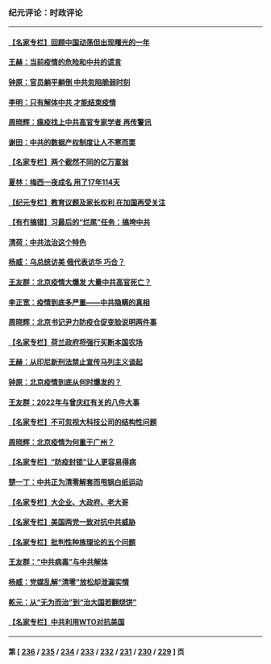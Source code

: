 ### 纪元评论：时政评论
---
#### [【名家专栏】回顾中国动荡但出现曙光的一年](../../pages/nsc1025/n13889879.md) 
#### [王赫：当前疫情的危险和中共的谎言](../../pages/nsc1025/n13890269.md) 
#### [钟原：官员躺平躺倒 中共忽陷脆弱时刻](../../pages/nsc1025/n13890193.md) 
#### [李明：只有解体中共 才能结束疫情](../../pages/nsc1025/n13889984.md) 
#### [周晓辉：瘟疫找上中共高官专家学者 再传警讯](../../pages/nsc1025/n13890006.md) 
#### [谢田：中共的数据产权制度让人不寒而栗](../../pages/nsc1025/n13889978.md) 
#### [【名家专栏】两个截然不同的亿万富翁](../../pages/nsc1025/n13889872.md) 
#### [夏林：梅西一夜成名 用了17年114天](../../pages/nsc1025/n13890001.md) 
#### [【纪元专栏】教育议题及家长权利 在加国再受关注](../../pages/nsc1025/n13889943.md) 
#### [【有冇搞错】习最后的“烂尾”任务：搞垮中共](../../pages/nsc1025/n13889717.md) 
#### [清荷：中共法治这个特色](../../pages/nsc1025/n13889673.md) 
#### [杨威：乌总统访美 俄代表访华 巧合？](../../pages/nsc1025/n13889440.md) 
#### [王友群：北京疫情大爆发 大量中共高官死亡？](../../pages/nsc1025/n13889267.md) 
#### [李正宽：疫情到底多严重——中共隐瞒的真相](../../pages/nsc1025/n13889386.md) 
#### [周晓辉：北京书记尹力防疫仓促变脸说明两件事](../../pages/nsc1025/n13889214.md) 
#### [【名家专栏】荷兰政府将强行买断本国农场](../../pages/nsc1025/n13888305.md) 
#### [王赫：从印尼新刑法禁止宣传马列主义谈起](../../pages/nsc1025/n13888828.md) 
#### [钟原：北京疫情到底从何时爆发的？](../../pages/nsc1025/n13888677.md) 
#### [王友群：2022年与曾庆红有关的八件大事](../../pages/nsc1025/n13888603.md) 
#### [【名家专栏】不可忽视大科技公司的结构性问题](../../pages/nsc1025/n13888374.md) 
#### [周晓辉：北京疫情为何重于广州？](../../pages/nsc1025/n13888484.md) 
#### [【名家专栏】“防疫封锁”让人更容易得病](../../pages/nsc1025/n13888301.md) 
#### [楚一丁：中共正为清零解套而甩锅白纸运动](../../pages/nsc1025/n13888194.md) 
#### [【名家专栏】大企业、大政府、老大哥](../../pages/nsc1025/n13887699.md) 
#### [【名家专栏】美国两党一致对抗中共威胁](../../pages/nsc1025/n13887692.md) 
#### [【名家专栏】批判性种族理论的五个问题](../../pages/nsc1025/n13887081.md) 
#### [王友群：“中共病毒”与中共解体](../../pages/nsc1025/n13887146.md) 
#### [杨威：党媒乱解“清零”放松却泄漏实情](../../pages/nsc1025/n13887338.md) 
#### [乾元：从“无为而治”到“治大国若翻烧饼”](../../pages/nsc1025/n13887392.md) 
#### [【名家专栏】中共利用WTO对抗美国](../../pages/nsc1025/n13887082.md) 

---
#### 第 [ [236](./236.md) / [235](./235.md) / [234](./234.md) / [233](./233.md) / [232](./232.md) / [231](./231.md) / [230](./230.md) / [229](./229.md) ] 页
